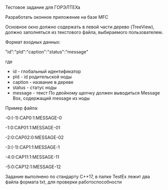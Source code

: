 Тестовое задание для ГОРЭЛТЕХа

Разработать оконное приложение на базе MFC

Основное окно должно содержать в левой части дерево (TreeView), должно заполняться из текстового файла, выбираемого пользователем.

Формат входных данных:

"id":"pId":"caption":"status":"message"

где
- id - глобальный идентификатор
- pId - id родительской ноды
- caption - название в дереве
- status - статус ноды 
- message - текст
По двойному щелчку должен выводиться Message Box, содержащий message из ноды

Пример файла:

-0:(-1):CAP0:1:MESSAGE-0

-1:0:CAP01:1:MESSAGE-01

-2:0:CAP02:0:MESSAGE-02

-3:(-1):CAP1:1:MESSAGE-1

-4:0:CAP11:1:MESSAGE-11

-5:0:CAP12:1:MESSAGE-12

Задание выполнено по стандарту С++17, в папке TestEx лежит два файла формата txt, для проверки работоспособности

